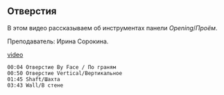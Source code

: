 ## Отверстия

В этом видео рассказываем об инструментах панели _Opening_/_Проём_.

Преподаватель: Ирина Сорокина.

[video](https://player.softculture.cc/embed/online/RVT/RVT_42.17.02_L3-9_Theory_Openings)

``` chapters
00:04 Отверстие By Face / По граням
00:50 Отверстие Vertical/Вертикальное
01:45 Shaft/Шахта
03:43 Wall/В стене
```
